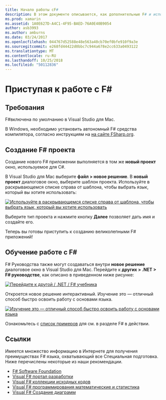 ```yaml
---
title: Начало работы сF#
description: В этом документе описывается, как дополнительные F# и использовать его для создания приложений Xamarin с Visual Studio 2017 и Visual Studio для Mac.
ms.prod: xamarin
ms.assetid: 1A0E627D-A4C1-4F95-BAED-76A0E40B9054
author: asb3993
ms.author: amburns
ms.date: 03/24/2017
ms.openlocfilehash: 044767d52588e48e563a40cb70ef0bfe910f9a3e
ms.sourcegitcommit: e268fd44422d0bbc7c944a678e2cc633a0493122
ms.translationtype: MT
ms.contentlocale: ru-RU
ms.lasthandoff: 10/25/2018
ms.locfileid: "50112836"
---
```

# <a name="getting-started-with-f35"></a>Приступая к работе с F&#35;

## <a name="requirements"></a>Требования

F#включена по умолчанию в Visual Studio для Mac.

В Windows, необходимо установить автономный F# средства компилятора, согласно инструкциям на [на сайте FSharp.org](http://fsharp.org/use/windows/).

## <a name="creating-an-f35-project"></a>Создание F&#35; проекта

Создание нового F# приложении выполняется в том же **новый проект** окно, используемое для C#.

В Visual Studio для Mac выберите **файл > новое решение**. В **новый проект** диалоговое окно, выберите шаблон проекта. Используйте в раскрывающемся списке справа от шаблона, чтобы выбрать язык, который вы хотите использовать:

 [![](overview-images/choosefsharp.png "Используйте в раскрывающемся списке справа от шаблона, чтобы выбрать язык, который вы хотите использовать")](overview-images/choosefsharp.png#lightbox)

Выберите тип проекта и нажмите кнопку **Далее** позволяет дать имя и создайте его.


Теперь вы готовы приступить к созданию великолепными F# приложений!

## <a name="learning-to-use-f35"></a>Обучение работе с F&#35;

F# Руководства также могут создаваться внутри **новое решение** диалоговое окно в Visual Studio для Mac. Перейдите к **других > .NET > F# руководстве**, как описано в приведенном ниже рисунке:

 [![](overview-images/fsharptutorial.png "Перейдите к другой / .NET / F# учебника")](overview-images/fsharptutorial.png#lightbox)

Откроется новое решение интерактивный. Изучение это — отличный способ быстро освоить работу с основами языка.

 [![](overview-images/newtutorial-sml.png "Изучение это — отличный способ быстро освоить работу с основами языка")](overview-images/newtutorial.png#lightbox)

Ознакомьтесь с [список примеров](~/cross-platform/platform/fsharp/samples.md) для см. в разделе F# в действии.

## <a name="references"></a>Ссылки

Имеется множество информацию в Интернете для получения преимуществах F# языка, охватывающий все Специальная подготовка. Ниже перечислены некоторые из наши рекомендации.

-  [F# Software Foundation](http://fsharp.org)
-  [Visual F# портал разработки](http://go.microsoft.com/fwlink/?LinkID=234174)
-  [Visual F# коллекции исходных кодов](http://go.microsoft.com/fwlink/?LinkID=124614)
-  [Visual F# программирования математические и статистика](http://go.microsoft.com/fwlink/?LinkId=235173)
-  [Visual F# Создание диаграмм](http://go.microsoft.com/fwlink/?LinkId=235176)


